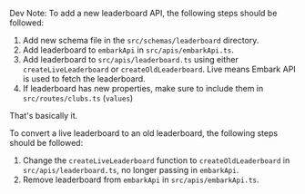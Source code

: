 Dev Note:
To add a new leaderboard API, the following steps should be followed:

1. Add new schema file in the `src/schemas/leaderboard` directory.
2. Add leaderboard to `embarkApi` in `src/apis/embarkApi.ts`.
3. Add leaderboard to `src/apis/leaderboard.ts` using either `createLiveLeaderboard` or `createOldLeaderboard`. Live means Embark API is used to fetch the leaderboard.
4. If leaderboard has new properties, make sure to include them in `src/routes/clubs.ts` (`values`)

That's basically it.

To convert a live leaderboard to an old leaderboard, the following steps should be followed:
1. Change the `createLiveLeaderboard` function to `createOldLeaderboard` in `src/apis/leaderboard.ts`, no longer passing in `embarkApi`.
2. Remove leaderboard from `embarkApi` in `src/apis/embarkApi.ts`.